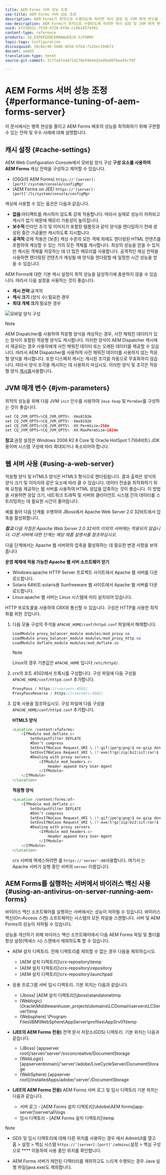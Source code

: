 ```yaml
---
title: AEM Forms 서버 성능 조정
seo-title: AEM Forms 서버 성능 조정
description: AEM Forms가 최적으로 수행되도록 하려면 캐시 설정 및 JVM 매개 변수를 세밀하게 조정할 수 있습니다. 또한 웹 서버를 사용하면 AEM Forms 배포의 성능을 향상시킬 수 있습니다.
seo-description: AEM Forms가 최적으로 수행되도록 하려면 캐시 설정 및 JVM 매개 변수를 세밀하게 조정할 수 있습니다. 또한 웹 서버를 사용하면 AEM Forms 배포의 성능을 향상시킬 수 있습니다.
uuid: bf23b62c-7559-4726-8f4e-cc8b1457e501
content-type: reference
products: SG_EXPERIENCEMANAGER/6.5/FORMS
topic-tags: Configuration
discoiquuid: 38c0ec46-5686-4656-bfb4-7125ec194673
docset: aem65
translation-type: tm+mt
source-git-commit: 317fadfe48724270e59644d2ed9a90fbee95cf9f

---
```



# AEM Forms 서버 성능 조정{#performance-tuning-of-aem-forms-server}

이 문서에서는 병목 현상을 줄이고 AEM Forms 배포의 성능을 최적화하기 위해 구현할 수 있는 전략 및 우수 사례에 대해 설명합니다.

## 캐시 설정 {#cache-settings}

AEM Web Configuration Console에서 모바일 양식 구성 **구성 요소를 사용하여 AEM Forms** 캐싱 전략을 구성하고 제어할 수 있습니다.

* (OSGi의 AEM Forms) `https://'[server]:[port]'/system/console/configMgr`
* (AEM Forms on JEE) `https://'[server]:[port]'/lc/system/console/configMgr`

캐싱에 사용할 수 있는 옵션은 다음과 같습니다.

* **없음**:아티팩트를 캐시하지 않도록 강제 적용합니다. 따라서 실제로 성능이 저하되고 캐시가 없기 때문에 메모리 가용성이 높아집니다.
* **보수적**:인라인 조각 및 이미지가 포함된 템플릿과 같이 양식을 렌더링하기 전에 생성된 중간 가공물만 캐시하도록 지시합니다.
* **공격적**:강제 적용은 [보존] 캐싱 수준의 모든 객체 외에도 렌더링된 HTML 컨텐츠를 포함하여 캐싱할 수 있는 거의 모든 객체를 캐시합니다. 최상의 성능을 얻을 수 있지만 캐시된 객체를 저장하는 데 더 많은 메모리를 사용합니다. 공격적인 캐싱 전략을 사용하면 렌더링된 컨텐츠가 캐싱될 때 양식을 렌더링할 때 일정한 시간 성능을 얻을 수 있습니다.

AEM Forms에 대한 기본 캐시 설정이 최적 성능을 달성하기에 충분하지 않을 수 있습니다. 따라서 다음 설정을 사용하는 것이 좋습니다.

* **캐시 전략**:공격적
* **캐시 크기** (양식 수):필요한 경우
* **최대 개체 크기**:필요한 경우

![모바일 양식 구성](assets/snap.png)

>[!NOTE]
>
>AEM Dispatcher를 사용하여 적응형 양식을 캐싱하는 경우, 사전 채워진 데이터가 있는 양식이 포함된 적응형 양식도 캐시합니다. 이러한 양식이 AEM Dispatcher 캐시에서 제공되는 경우 사용자에게 사전 채워진 데이터 또는 오래된 데이터를 제공할 수 있습니다. 따라서 AEM Dispatcher를 사용하여 사전 채워진 데이터를 사용하지 않는 적응형 양식을 캐시합니다. 또한 디스패처 캐시는 캐시된 조각을 자동으로 무효화하지 않습니다. 따라서 양식 조각을 캐시하는 데 사용하지 마십시오. 이러한 양식 및 조각은 적응형 양식 [캐시를](../../forms/using/configure-adaptive-forms-cache.md)사용합니다.

## JVM 매개 변수 {#jvm-parameters}

최적의 성능을 위해 다음 JVM `init` 인수를 사용하여 `Java heap` 및 `PermGen`를 구성하는 것이 좋습니다.

```java
set CQ_JVM_OPTS=%CQ_JVM_OPTS% -Xms8192m
set CQ_JVM_OPTS=%CQ_JVM_OPTS% -Xmx8192m
set CQ_JVM_OPTS=%CQ_JVM_OPTS% -XX:PermSize=256m
set CQ_JVM_OPTS=%CQ_JVM_OPTS% -XX:MaxPermSize=1024m
```

**참고**:권장 설정은 Windows 2008 R2 8 Core 및 Oracle HotSpot 1.7(64비트) JDK용이며 시스템 구성에 따라 확대되거나 축소되어야 합니다.

## 웹 서버 사용 {#using-a-web-server}

적응형 양식 및 HTML5 양식은 HTML5 형식으로 렌더링됩니다. 결과 출력은 양식의 양식 크기 및 이미지와 같은 요소에 따라 클 수 있습니다. 데이터 전송을 최적화하기 위해 요청을 제공하는 웹 서버를 사용하여 HTML 응답을 압축하는 것이 좋습니다. 이 방법을 사용하면 응답 크기, 네트워크 트래픽 및 서버와 클라이언트 시스템 간의 데이터를 스트리밍하는 데 필요한 시간이 줄어듭니다.

예를 들어 다음 단계를 수행하여 JBoss에서 Apache Web Server 2.0 32비트에서 압축을 활성화합니다.

***참고&#x200B;**:다음 지침은 Apache Web Server 2.0 32비트 이외의 서버에는 적용되지 않습니다. 다른 서버에 대한 단계는 해당 제품 설명서를 참조하십시오.*

다음 단계에서는 Apache 웹 서버와의 압축을 활성화하는 데 필요한 변경 사항을 보여 줍니다

**운영 체제에 적용 가능한 Apache 웹 서버 소프트웨어 얻기**

* Windows:apache HTTP Server 프로젝트 사이트에서 Apache 웹 서버를 다운로드합니다.
* Solaris 64비트:solaris용 Sunfreeware 웹 사이트에서 Apache 웹 서버를 다운로드합니다.
* Linux:apache 웹 서버는 Linux 시스템에 미리 설치되어 있습니다.

HTTP 프로토콜을 사용하여 CRX와 통신할 수 있습니다. 구성은 HTTP를 사용한 최적화를 위한 것입니다.

1. 다음 모듈 구성의 주석을 `APACHE_HOME/conf/httpd.conf` 파일에서 해제합니다.

   ```java
   LoadModule proxy_balancer_module modules/mod_proxy.so
   LoadModule proxy_balancer_module modules/mod_proxy_http.so
   LoadModule deflate_module modules/mod_deflate.so
   ```

   >[!NOTE]
   >
   >Linux의 경우 기본값은 `APACHE_HOME` 입니다 `/etc/httpd/`.

1. crx의 포트 4502에서 프록시를 구성합니다.
구성 파일에 다음 구성을 `APACHE_HOME/conf/httpd.conf` 추가합니다.

   ```java
   ProxyPass / https://<server>:4502/
   ProxyPassReverse / https://<server>:4502/
   ```

1. 압축 사용을 참조하십시오. 구성 파일에 다음 구성을 `APACHE_HOME/conf/httpd.conf` 추가합니다.

   **HTML5 양식**

   ```java
   <Location /content/xfaforms>
       <IfModule mod_deflate.c>
           SetOutputFilter DEFLATE
           #Don’t compress
           SetEnvIfNoCase Request_URI \.(?:gif|jpe?g|png)$ no-gzip dont-vary
           SetEnvIfNoCase Request_URI \.(?:exe|t?gz|zip|bz2|sit|rar)$ no-gzip dont-vary
           #Dealing with proxy servers
               <IfModule mod_headers.c>
                   Header append Vary User-Agent
               </IfModule>
       </IfModule>
   </Location>
   ```

   **적응형 양식**

   ```java
   <Location /content/forms/af>
       <IfModule mod_deflate.c>
           SetOutputFilter DEFLATE
           #Don’t compress
           SetEnvIfNoCase Request_URI \.(?:gif|jpe?g|png)$ no-gzip dont-vary
           SetEnvIfNoCase Request_URI \.(?:exe|t?gz|zip|bz2|sit|rar)$ no-gzip dont-vary
           #Dealing with proxy servers
               <IfModule mod_headers.c>
                   Header append Vary User-Agent
               </IfModule>
       </IfModule>
   </Location>
   ```

   crx 서버에 액세스하려면 를 `https://'server':80`사용합니다. 여기서 는 Apache 서버가 실행 중인 서버의 `server` 이름입니다.

## AEM Forms를 실행하는 서버에서 바이러스 백신 사용 {#using-an-antivirus-on-server-running-aem-forms}

바이러스 백신 소프트웨어를 실행하는 서버에서는 성능이 저하될 수 있습니다. 바이러스 백신(On-Access 스캔) 소프트웨어는 시스템의 모든 파일을 스캔합니다. 서버 및 AEM Forms의 성능이 저하될 수 있습니다.

성능을 개선하기 위해 바이러스 백신 소프트웨어에서 다음 AEM Forms 파일 및 폴더를 항상 설정(액세스 시) 스캔에서 제외하도록 할 수 있습니다.

* AEM 설치 디렉토리. 전체 디렉토리를 제외할 수 없는 경우 다음을 제외하십시오.

   * [AEM 설치 디렉토리]\crx-repository\temp
   * [AEM 설치 디렉토리]\crx-repository\repository
   * [AEM 설치 디렉토리]\crx-repository\launchpad

* 응용 프로그램 서버 임시 디렉토리. 기본 위치는 다음과 같습니다.

   * (Jboss) [AEM 설치 디렉토리]\jboss\standalone\tmp
   * (Weblogic) \Oracle\Middleware\user_projects\domains\LCDomain\servers\LCServer1\tmp
   * (Websphere) \Program Files\IBM\WebSphere\AppServer\profiles\AppSrv01\temp

* **(JEE의 AEM Forms 전용)** 전역 문서 저장소(GDS) 디렉토리. 기본 위치는 다음과 같습니다.

   * (JBoss) [appserver root]/server/&#39;server&#39;/svconcreative/DocumentStorage
   * (WebLogic) [appserverdomain]/&#39;server&#39;/adobe/LiveCycleServer/DocumentStorage
   * (WebSphere) [appserver root]/installedApps/adobe/&#39;server&#39;/DocumentStorage

* **(JEE의 AEM Forms 전용)** AEM Forms 서버 로그 및 임시 디렉토리 기본 위치는 다음과 같습니다.

   * 서버 로그 - [AEM Forms 설치 디렉토리]\Adobe\AEM forms\[app-server]\server\all\logs
   * 임시 디렉토리 - [AEM Forms 설치 디렉토리]\temp

>[!NOTE]
>
>* GDS 및 임시 디렉토리에 대해 다른 위치를 사용하는 경우 에서 AdminUI를 열고 홈 > 설정 > 핵심 시스템 `https://'[server]:[port]'/adminui`설정 > 핵심 구성으로 **** 이동하여 사용 중인 위치를 확인합니다.

* AEM Forms 서버가 제안된 디렉터리를 제외하고도 느리게 수행되는 경우 Java 실행 파일(java.exe)도 제외합니다.




